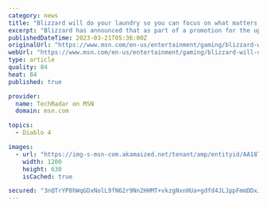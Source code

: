 ```yaml
---
category: news
title: "Blizzard will do your laundry so you can focus on what matters most: Diablo 4"
excerpt: "Blizzard has announced that as part of a promotion for the upcoming action RPG Diablo 4, fans will be able to enter a competition to win access to cleaning services. The next big date for Diablo 4 ..."
publishedDateTime: 2023-03-21T05:36:00Z
originalUrl: "https://www.msn.com/en-us/entertainment/gaming/blizzard-will-do-your-laundry-so-you-can-focus-on-what-matters-most-diablo-iv/ar-AA18Tm6c"
webUrl: "https://www.msn.com/en-us/entertainment/gaming/blizzard-will-do-your-laundry-so-you-can-focus-on-what-matters-most-diablo-iv/ar-AA18Tm6c"
type: article
quality: 84
heat: 84
published: true

provider:
  name: TechRadar on MSN
  domain: msn.com

topics:
  - Diablo 4

images:
  - url: "https://img-s-msn-com.akamaized.net/tenant/amp/entityid/AA18Tot8.img?h=630&w=1200&m=6&q=60&o=t&l=f&f=jpg"
    width: 1200
    height: 630
    isCached: true

secured: "3nQTrYP8hWqGDxNolL9fN62r9Nn2HHMT+vkzgNxnHUa+gdfd4JLJppFmmDDxJr0XEQyMKFJgnI5UynG0JcdcMLCBJzapGClFCgMKejstHEWn3kp6CSiABOfowtLZZDtnNg8yV4DMRMbD58YhRHFZSSggpDO8+w29GTw+GFtm3yRVVd83jC0jZ5lzizkVbqMJ3HZXHCFG+2+UuqWZNFLOhu5oEcGvXlXdw6uJSbSYftxkc/wG92NnXtlNrr02P3FEDv5ZYjlpARCpEYhW+tx3BCDNcAL5hfCS8xWo042Ccr0qoMB5mZnReM8m9We9PhF0gqcFTIAMHJsIhPfsSQLqz0Yaoypa1BRRERK29hFTgwo=;OFV1ZZG69xfiqSu8FKfEEg=="
---
```


